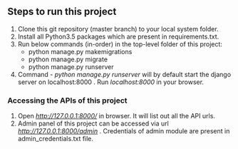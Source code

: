 ## Steps to run this project

1. Clone this git repository (master branch) to your local system folder.
2. Install all Python3.5 packages which are present in requirements.txt.
3. Run below commands (in-order) in the top-level folder of this project:
   * python manage.py makemigrations
   * python manage.py migrate
   * python manage.py runserver
4. Command - *python manage.py runserver*  will by default start the django server on localhost:8000 . Run *localhost:8000* in your browser.

### Accessing the APIs of this project

1. Open *http://127.0.0.1:8000/* in browser. It will list out all the API urls.
2. Admin panel of this project can be accessed via url *http://127.0.0.1:8000/admin* . Credentials of admin module are present in admin_credentials.txt file.